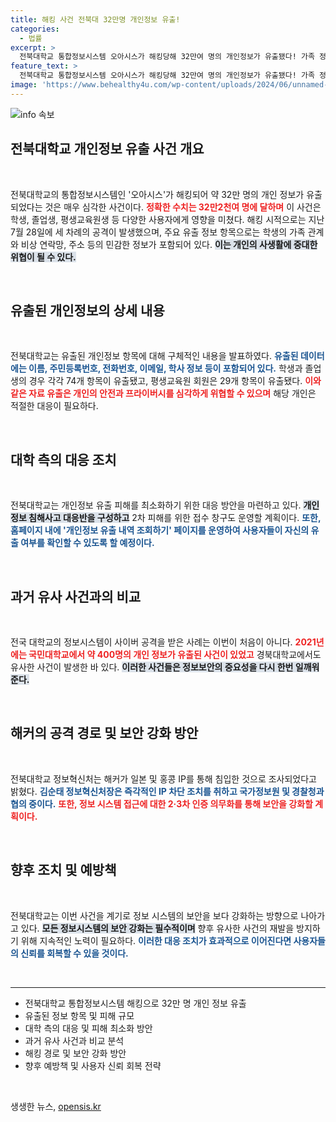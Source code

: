 ```yaml
---
title: 해킹 사건 전북대 32만명 개인정보 유출!
categories:
  - 법률
excerpt: >
  전북대학교 통합정보시스템 오아시스가 해킹당해 32만여 명의 개인정보가 유출됐다! 가족 정보까지 포함된 이번 사건은 학생들의 안전을 위협하며, 유출 여부 확인을 위한 긴급 대응이 시작됐다. 클릭하여 자세한 내용을 확인하세요!
feature_text: >
  전북대학교 통합정보시스템 오아시스가 해킹당해 32만여 명의 개인정보가 유출됐다! 가족 정보까지 포함된 이번 사건은 학생들의 안전을 위협하며, 유출 여부 확인을 위한 긴급 대응이 시작됐다. 클릭하여 자세한 내용을 확인하세요!
image: 'https://www.behealthy4u.com/wp-content/uploads/2024/06/unnamed-file.png'
---
```


<p><img src="https://www.behealthy4u.com/wp-content/uploads/2024/06/unnamed-file.png" alt="info 속보" /></p>

<h2 data-ke-size="size26">전북대학교 개인정보 유출 사건 개요</h2>

<p data-ke-size="size16">&nbsp;</p>

<p>전북대학교의 통합정보시스템인 '오아시스'가 해킹되어 약 32만 명의 개인 정보가 유출되었다는 것은 매우 심각한 사건이다. <b><span style="color: #ee2323;">정확한 수치는 32만2천여 명에 달하며</span></b> 이 사건은 학생, 졸업생, 평생교육원생 등 다양한 사용자에게 영향을 미쳤다. 해킹 시적으로는 지난 7월 28일에 세 차례의 공격이 발생했으며, 주요 유출 정보 항목으로는 학생의 가족 관계와 비상 연락망, 주소 등의 민감한 정보가 포함되어 있다. <b><span style="background-color: #21538527;">이는 개인의 사생활에 중대한 위협이 될 수 있다.</span></b> </p>

<p data-ke-size="size16">&nbsp;</p>

<h2 data-ke-size="size26">유출된 개인정보의 상세 내용</h2>

<p data-ke-size="size16">&nbsp;</p>

<p>전북대학교는 유출된 개인정보 항목에 대해 구체적인 내용을 발표하였다. <b><span style="color: #1a5490;">유출된 데이터에는 이름, 주민등록번호, 전화번호, 이메일, 학사 정보 등이 포함되어 있다.</span></b> 학생과 졸업생의 경우 각각 74개 항목이 유출됐고, 평생교육원 회원은 29개 항목이 유출됐다. <b><span style="color: #ee2323;">이와 같은 자료 유출은 개인의 안전과 프라이버시를 심각하게 위협할 수 있으며</span></b> 해당 개인은 적절한 대응이 필요하다. </p>

<p data-ke-size="size16">&nbsp;</p>

<h2 data-ke-size="size26">대학 측의 대응 조치</h2>

<p data-ke-size="size16">&nbsp;</p>

<p>전북대학교는 개인정보 유출 피해를 최소화하기 위한 대응 방안을 마련하고 있다. <b><span style="background-color: #21538527;">개인정보 침해사고 대응반을 구성하고</span></b> 2차 피해를 위한 접수 창구도 운영할 계획이다. <b><span style="color: #1a5490;">또한, 홈페이지 내에 '개인정보 유출 내역 조회하기' 페이지를 운영하여 사용자들이 자신의 유출 여부를 확인할 수 있도록 할 예정이다.</span></b> </p>

<p data-ke-size="size16">&nbsp;</p>

<h2 data-ke-size="size26">과거 유사 사건과의 비교</h2>

<p data-ke-size="size16">&nbsp;</p>

<p>전국 대학교의 정보시스템이 사이버 공격을 받은 사례는 이번이 처음이 아니다. <b><span style="color: #ee2323;">2021년에는 국민대학교에서 약 400명의 개인 정보가 유출된 사건이 있었고</span></b> 경북대학교에서도 유사한 사건이 발생한 바 있다. <b><span style="background-color: #21538527;">이러한 사건들은 정보보안의 중요성을 다시 한번 일깨워준다.</span></b> </p>

<p data-ke-size="size16">&nbsp;</p>

<h2 data-ke-size="size26">해커의 공격 경로 및 보안 강화 방안</h2>

<p data-ke-size="size16">&nbsp;</p>

<p>전북대학교 정보혁신처는 해커가 일본 및 홍콩 IP를 통해 침입한 것으로 조사되었다고 밝혔다. <b><span style="color: #1a5490;">김순태 정보혁신처장은 즉각적인 IP 차단 조치를 취하고 국가정보원 및 경찰청과 협의 중이다.</span></b> <b><span style="color: #ee2323;">또한, 정보 시스템 접근에 대한 2·3차 인증 의무화를 통해 보안을 강화할 계획이다.</span></b> </p>

<p data-ke-size="size16">&nbsp;</p>

<h2 data-ke-size="size26">향후 조치 및 예방책</h2>

<p data-ke-size="size16">&nbsp;</p>

<p>전북대학교는 이번 사건을 계기로 정보 시스템의 보안을 보다 강화하는 방향으로 나아가고 있다. <b><span style="background-color: #21538527;">모든 정보시스템의 보안 강화는 필수적이며</span></b> 향후 유사한 사건의 재발을 방지하기 위해 지속적인 노력이 필요하다. <b><span style="color: #1a5490;">이러한 대응 조치가 효과적으로 이어진다면 사용자들의 신뢰를 회복할 수 있을 것이다.</span></b> </p>

<p data-ke-size="size16">&nbsp;</p>

<hr>

<ul>
<li>전북대학교 통합정보시스템 해킹으로 32만 명 개인 정보 유출</li>
<li>유출된 정보 항목 및 피해 규모</li>
<li>대학 측의 대응 및 피해 최소화 방안</li>
<li>과거 유사 사건과 비교 분석</li>
<li>해킹 경로 및 보안 강화 방안</li>
<li>향후 예방책 및 사용자 신뢰 회복 전략</li>
</ul> 

<p data-ke-size="size16">&nbsp;</p>
생생한 뉴스, <a href="https://opensis.kr" rel="dofollow">opensis.kr</a>


